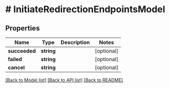# # InitiateRedirectionEndpointsModel

## Properties

Name | Type | Description | Notes
------------ | ------------- | ------------- | -------------
**succeeded** | **string** |  | [optional]
**failed** | **string** |  | [optional]
**cancel** | **string** |  | [optional]

[[Back to Model list]](../../README.md#models) [[Back to API list]](../../README.md#endpoints) [[Back to README]](../../README.md)
